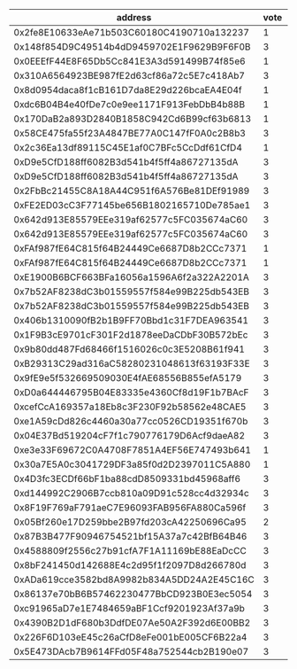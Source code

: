 address|vote|timestamp|signature
---|---|---|---
0x2fe8E10633eAe71b503C60180C4190710a132237|1|1600182931|0xc0a3185346ca4852e5f06fa44495681214f4df26800c53a24775c6414b2608c96f77c940e580d3161ae6b0da332f5829c7d7943aa5eb87b746d89081a1bf73291b
0x148f854D9C49514b4dD9459702E1F9629B9F6F0B|3|1600183517|0x80b8bd65c8c14066e0583e780272975c5041a97c7f991694fb5d8e7cd565464e073ab5d373b8776a625c4652ef293f55079bfffe8cc323095fd0dfa294bc77bf1b
0x0EEEfF44E8F65Db5Cc841E3A3d591499B74f85e6|1|1600183552|0x3cddb0abe7275a2b24dd3d40f718e81c4d87b2d14e3b109fdb784a6cb1cc89d44c8f238782481eb640206630558a96ac47b55dd55a208a5fa611cbdb48b324001c
0x310A6564923BE987fE2d63cf86a72c5E7c418Ab7|3|1600183609|0x986cbac34fef75948db049567f028ef91433bcecaa36cdbdd3b75b28d8385efc5e0c66285762803bee907b18756177d3f64f464b37841ca9f85418cfdbe4e1b91b
0x8d0954daca8f1cB161D7da8E29d226bcaEA4E04f|1|1600184260|0x52012d8d2f75ad5143fc7831498af867f177f87a13de2ec36c07a394b230af936ba77541c9456effc6395d3c0e49a1ea1e2a11c38ba457a489528c0f591949ae1c
0xdc6B04B4e40fDe7c0e9ee1171F913FebDbB4b88B|1|1600184810|0x6a9e259f2281a01d63cb27c5f10e2b0bd4be848d544f447011e9edc0a4eefedf4a9635a0a84d45b914c8b8091559684c9170d50d82f6e6db4ad0c29dba76d4941c
0x170DaB2a893D2840B1858C942Cd6B99cf63b6813|1|1600185133|0x9cfc354ec1fa1647ea1044c685f156c1a1a3372aea76cbf0c7c265d6777c41ff214a014b76a6bd605250441bc4d09461166bcebe11922a6a779f70bca35af6eb1b
0x58CE475fa55f23A4847BE77A0C147fF0A0c2B8b3|3|1600185207|0xe6d06964168ed6431486058b5838011d176ff50623a0be98c2f8aaa6ee0caac108d80c42d7832bcc339691019378096c7f6105b157415fc983d1dcc44fa8980b1c
0x2c36Ea13df89115C45E1af0C7BFc5CcDdf61CfD4|1|1600185213|0x1e54277936b840b48dae2c649f8e4ab37b8b866218859bc88b1644827a8504092a89f44db27654a4177136a8fa49a9d9273682f0ac59a802a2b58ceeb82b049f1b
0xD9e5CfD188ff6082B3d541b4f5ff4a86727135dA|3|1600185642|0xccbdb031cb0fd4d5d237c6284ba0dcf731a811b1adba9bf3a26c1a47bf136e527cda9be2a8b2ba1d29070aeebb436f948da90d93fe3c733c8eec4240e758e95a1c
0xD9e5CfD188ff6082B3d541b4f5ff4a86727135dA|3|1600185803|0x6360691d37d3cbd028695b5ae21c19c6e947203c8258e8f7836ebec417765b5b05b99a97c11238e29cdfc23f8bfbbe20936fb54a11bf1fcea951ee495f03d2931c
0x2FbBc21455C8A18A44C951f6A576Be81DEf91989|3|1600186140|0x4befcae7412686e25b2bcb52a9cb664b823e03bf93cb8c97158a231eee0991600bd99c72db5efd65ba3c66289f44ca274a8ede41e9abd51f98f646d8288671ec1b
0xFE2ED03cC3F77145be656B1802165710De785ae1|3|1600188147|0xd2a40f85509a50dcb132a70e7853fa60de3a6d004e0737b1801077a050adde4c056c625b109f7e4e46a6b2aa9414da9641cceea1fc5dd5935ca1a99c8e148e701b
0x642d913E85579EEe319af62577c5FC035674aC60|3|1600189305|0x9d5bbef7d125cc19995fe429837268a0cff5d8512116da3a507795fa1b034f2316ccb5b7f2445550a87cffb8673d1c7dfea47072b5ef46361ec90860b288c76c1b
0x642d913E85579EEe319af62577c5FC035674aC60|3|1600189468|0x3652ec9aee916c0d422944218de9a767e5e71dbc81b95675da71b7e51c68ec2d6b6707d949cc09eae87cb9295f49ae58dd2049e2a80bc42164eb5e318b181c311c
0xFAf987fE64C815f64B24449Ce6687D8b2CCc7371|1|1600189584|0x358164810d8a96de8b7046b1b80f8f3cc13fe2c1a82b0d22ec39439a2e226ccd79428a27c1144d8c32047abe285e653d8cef5be65a3e5260ad8035bea4114a1b1c
0xFAf987fE64C815f64B24449Ce6687D8b2CCc7371|1|1600189726|0x0cba1d063ac60f28fddf8d5146986c85fe9a7b6161959c79f743b96044f527532a17693c37b54bf0a79d3bea55e0d34067f328b6339ca40ad72c8b1da59784c31b
0xE1900B6BCF663BFa16056a1596A6f2a322A2201A|3|1600195772|0x28ea319a5172304ba936b37f637c2f9bb4b6924a98594a4af03bb92bd62d0cfc20e331f593b60e46ea3ec40da3bfba9a0604d3a28bfaafaea21e1fa10637e3ab1b
0x7b52AF8238dC3b01559557f584e99B225db543EB|3|1600199926|0x1ef88568b2ecf934dd909622c0296dd94b53e6e648b563d8fa89c25142165a320003444de9803ba9e463c74f96d2eb444c43e26c6c9ef67a6833b628100e1d761b
0x7b52AF8238dC3b01559557f584e99B225db543EB|3|1600200024|0xc10428fb46c8e51243352cc9519cafc104e14390a4232d81d9550e4dd90ff11d36919c22a07133b9198fcf3651dd21764725757e648657f804ca64dbd6e3f1921b
0x406b1310090fB2b1B9FF70Bbd1c31F7DEA963541|3|1600204159|0xa4ae0de91eca5ba9034e4ae459d9bba9ddf0099d749e88042d6c76e8e84e83ec24e52bbcd3b9852090a7055dbebefb1ef0e2220b62a112920d41dd799a8e04011c
0x1F9B3cE9701cF301F2d1878eeDaCDbF30B572bEc|3|1600209427|0x51dee24adc444ac09eaf15b89a0298cabd41a4c55fd951a8390b477c82a9b88f4f7402aa6eb6b7895488517eda4f6976e64858977247f6025ff0893bdacdf0d51b
0x9b80dd487Fd68466f1516026c0c3E5208B61f941|3|1600211765|0x49b653b824af81280b81c928bd0f5b49c3b2db7a86a5190b93edec422227095c5d30be990d35faff9243dd6b403a9c9158cdad19c0e4d8e742d1735dfa5dc14f1b
0xB29313C29ad316aC58280231048613f63193F33E|3|1600217259|0x081d01e3fd2b0de748cf13b25e651207e14657169829e695fe19ae603d0145a351ec613cbc0685e2dc3e2d7130554e8e459636e368ce5ff492c7dca24c97da651c
0x9fE9e5f532669509030E4fAE68556B855efA5179|3|1600217652|0xf270b64ed08f83149f0479b37e4e1e77c31265729a300633fb5c948311c6fbed6392ea961b5a7013f5183f83895e459e39f57cb516084f0f2babe4ab92109bfe1b
0xD0a644446795B04E83335e4360Cf8d19F1b7BAcF|3|1600219277|0x3bc8f466a9b79576377ae944614b685cba6047005f7cee8646e8301c8799bcf63099e447fe9e7463e5f8ee0d2d82dc53514d81be2fabbdf023d9c76e6af36c6f1c
0xcefCcA169357a18Eb8c3F230F92b58562e48CAE5|3|1600220372|0x8b801a7696b6647c15d90942e0856adb16aa9353765e701dd12c8c7d393ff21c2b249cf24eabe6de414d272a425c41102750d1614b3f15848ca344cb37c657ac1c
0xe1A59cDd826c4460a30a77cc0526CD19351f670b|3|1600220985|0x757d698dc9f10a8325e6fa74fc9489a90a9662db987b32b618f081202937bcc512f66990cf9ed10990097cca117802cfaf7a1ec4d33120680bae9cd100e8c0b71b
0x04E37Bd519204cF7f1c790776179D6Acf9daeA82|3|1600231371|0x0e5a18827f10e6ffc223b14daae98c5e5e1f0b8246ecfd9493d0350e98ee555367c071684ae6ccb0deb7884d649acad9fe3a17446ee261e322990adad5ded5131b
0xe3e33F69672C0A4708F7851A4EF56E747493b641|1|1600235605|0x89899d2825dfa9dda492b9fb96daea3b57d30c633082182ac8156210a375b34751e63e6221f4a2387525c40ab19af4c3fcd8ce15a4dd631b04baa052629ed3e51b
0x30a7E5A0c3041729DF3a85f0d2D2397011C5A880|1|1600236858|0x778aac5f11d39ea1bd1cda3212fbffb405cf615c80be92dec2fdcdb28d107d917871a5480bdc2b9de0a0e87f3ec02b72ad3c72d6d65b9ff747a8ce11abef3e841c
0x4D3fc3ECDf66bF1ba88cdD8509331bd45968aff6|3|1600237379|0x4c04ee32a5967cb3b2f96a215f1640cb362c31b799c357d54e3ce79b747450ab697c2468c10635b229cc8eca24520cceef00f2c9dd22ddd8007317a55e2b24ca1b
0xd144992C2906B7ccb810a09D91c528cc4d32934c|3|1600242615|0xadffd63412f78d085871c0a4ec19772c744e2ea120d0a2d73773da0a43e435df04a9f7bf8e0b6dc31e780772b88b435307dc93500eb2ab9a8e7df3719f36ca161b
0x8F19F769aF791aeC7E96093FAB956FA880Ca596f|3|1600243958|0x7d1907f51bc5210cfe5d74a5cf7753fd3343de46c807d7d9e5e7c01de9dd63a162d53d3f79627495d4700296eaa220472d1abf8f6abb185ad95fdc8e4e1c99e01b
0x05Bf260e17D259bbe2B97fd203cA42250696Ca95|2|1600244123|0xaa373483075ea841f7c6d7bd82eb527f75cd73b171ce790b2a14ec43cc9f1a00697ac09c67f144e1247acef5e2b91635653c24581969546de620096e5c3bbcda1b
0x87B3B477F90946754521bf15A37a7c42BfB64B46|3|1600244551|0x19dde0ecb726b3dce6a177df1f49a4af724d6f183f9265243f7a883c57ec07a26803017e5d40635ce1fb20f757b476ac8a248b57cb31cca18bfbf7a6b8e88f9f1b
0x4588809f2556c27b91cfA7F1A11169bE88EaDcCC|3|1600251444|0xf2680fc7e8b6ed93bacd8f59bf73b39b451af1936d50e531952ddfae8b568f537c12c25283514bed9f7829f19f54731c5548b1a8ff5ddd8e2d39ddab7ed901cb1c
0x8bF241450d142688E4c2d95f1f2097D8d266780d|3|1600256194|0xcb19d8765428e1f82bf90e67531b93568ad2506a1b1e33a08cc658cb85f023927aa67777a833ae9d0760ac3cb1357d908ce48ca7b1f15b57e703e545a04884261b
0xADa619cce3582bd8A9982b834A5DD24A2E45C16C|3|1600260656|0x52dcdcb7cf292a60c97485f98eb4d81043563161a2378a8ed5758cf46922894c4e8d1f09680006e87f41ca0ab22d727e71523d41ec1c4006eb9277434f46c2bd1c
0x86137e70bB6B57462230477BbCD923B0E3ec5054|3|1600261616|0xa9ced2d3e31f232e3c5336c9799c2beb6438fff26a13778dc2c8b8e2656a459a6bf7c6829c5e3018cef559f98d24f398fcefff7151db63411b18ec892d15cc671c
0xc91965aD7e1E7484659aBF1Ccf9201923Af37a9b|3|1600261806|0x0d8597127b0e274e7c114cd799fbde12ed4390602bcac6c33959f5a84e351ddc7a8026b9927e3e9f95e87af3dafeb06010d55f63a33be3b9840aca3c91ddf6261c
0x4390B2D1dF680b3DdfDE07Ae50A2F392d6E00BB2|3|1600263772|0x7b404939dc80dd769a27d393a50d3550743a7d03d577541b79cef20622e60fba56df528b04b9ee04004290ad839c1a3c2884e565ac7cec523c7ccd8ba053262e1c
0x226F6D103eE45c26aCfD8eFe001bE005CF6B22a4|3|1600265428|0xb121356e34176ef31b06230b548beeb993d4d177f52b86381a2f3bdccf310d6f5f1b8e598fbee1ef23f59bf196334d8e554c8b01ff4af575fc84b7b0095f220a1c
0x5E473DAcb7B9614FFd05F48a752544cb2B190e07|3|1600266954|0x4c60dd093d05c3a30366ba05f6918dd7459011befbce10bbaae5e8ab134216ce2033628dcc48f8ed0620191b3fdc453de8dab0979e5669d7e7a195ab045976da1c